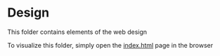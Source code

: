 # Design

This folder contains elements of the web design

To visualize this folder, simply open the [index.html](index.html) page in the browser